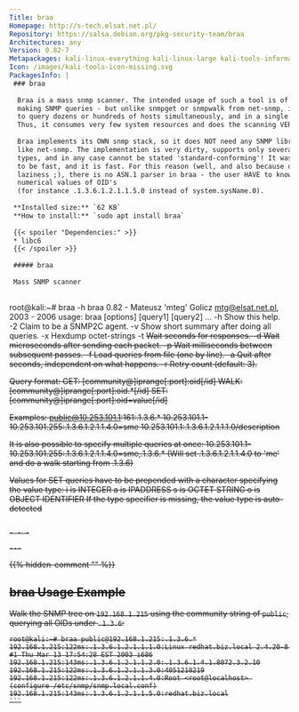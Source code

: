 ```yaml
---
Title: braa
Homepage: http://s-tech.elsat.net.pl/
Repository: https://salsa.debian.org/pkg-security-team/braa
Architectures: any
Version: 0.82-7
Metapackages: kali-linux-everything kali-linux-large kali-tools-information-gathering 
Icon: /images/kali-tools-icon-missing.svg
PackagesInfo: |
 ### braa
 
  Braa is a mass snmp scanner. The intended usage of such a tool is of course
  making SNMP queries - but unlike snmpget or snmpwalk from net-snmp, it is able
  to query dozens or hundreds of hosts simultaneously, and in a single process.
  Thus, it consumes very few system resources and does the scanning VERY fast.
   
  Braa implements its OWN snmp stack, so it does NOT need any SNMP libraries
  like net-snmp. The implementation is very dirty, supports only several data
  types, and in any case cannot be stated 'standard-conforming'! It was designed
  to be fast, and it is fast. For this reason (well, and also because of author
  laziness ;), there is no ASN.1 parser in braa - the user HAVE to know the
  numerical values of OID's
  (for instance .1.3.6.1.2.1.1.5.0 instead of system.sysName.0).
 
 **Installed size:** `62 KB`  
 **How to install:** `sudo apt install braa`  
 
 {{< spoiler "Dependencies:" >}}
 * libc6 
 {{< /spoiler >}}
 
 ##### braa
 
 Mass SNMP scanner
 
 ```
 root@kali:~# braa -h
 braa 0.82 - Mateusz 'mteg' Golicz <mtg@elsat.net.pl>, 2003 - 2006
 usage: braa [options] [query1] [query2] ...
   -h        Show this help.
   -2        Claim to be a SNMP2C agent.
   -v        Show short summary after doing all queries.
   -x        Hexdump octet-strings
   -t <s>    Wait <s> seconds for responses.
   -d <s>    Wait <s> microseconds after sending each packet.
   -p <s>    Wait <s> milliseconds between subsequent passes.
   -f <file> Load queries from file <file> (one by line).
   -a <time> Quit after <time> seconds, independent on what happens.
   -r <rc>   Retry count (default: 3).
 
 Query format:
   GET:   [community@]iprange[:port]:oid[/id]
   WALK:  [community@]iprange[:port]:oid.*[/id]
   SET:   [community@]iprange[:port]:oid=value[/id]
 
 Examples:
          public@10.253.101.1:161:.1.3.6.*
          10.253.101.1-10.253.101.255:.1.3.6.1.2.1.1.4.0=sme
          10.253.101.1:.1.3.6.1.2.1.1.1.0/description
 
 It is also possible to specify multiple queries at once:
          10.253.101.1-10.253.101.255:.1.3.6.1.2.1.1.4.0=sme,.1.3.6.*
          (Will set .1.3.6.1.2.1.1.4.0 to 'me' and do a walk starting from .1.3.6)
 
 
 Values for SET queries have to be prepended with a character specifying the value type:
   i      is INTEGER
   a      is IPADDRESS
   s      is OCTET STRING
   o      is OBJECT IDENTIFIER
 If the type specifier is missing, the value type is auto-detected
 ```
 
 - - -
 
---
```

{{% hidden-comment "<!--Do not edit anything above this line-->" %}}

## braa Usage Example

Walk the SNMP tree on `192.168.1.215` using the community string of `public`, querying all OIDs under `.1.3.6`:

````
root@kali:~# braa public@192.168.1.215:.1.3.6.*
192.168.1.215:122ms:.1.3.6.1.2.1.1.1.0:Linux redhat.biz.local 2.4.20-8 #1 Thu Mar 13 17:54:28 EST 2003 i686
192.168.1.215:143ms:.1.3.6.1.2.1.1.2.0:.1.3.6.1.4.1.8072.3.2.10
192.168.1.215:122ms:.1.3.6.1.2.1.1.3.0:4051218219
192.168.1.215:122ms:.1.3.6.1.2.1.1.4.0:Root <root@localhost> (configure /etc/snmp/snmp.local.conf)
192.168.1.215:143ms:.1.3.6.1.2.1.1.5.0:redhat.biz.local
```
